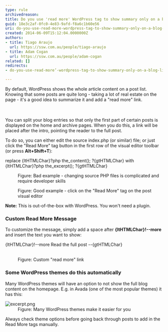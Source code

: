 ```yaml
---
type: rule
archivedreason: 
title: Do you use 'read more' WordPress tag to show summary only on a blog list?
guid: 18e3c2af-0fc0-4e83-9afd-f8a6c1b60e56
uri: do-you-use-read-more-wordpress-tag-to-show-summary-only-on-a-blog-list
created: 2014-06-09T15:12:04.0000000Z
authors:
- title: Tiago Araujo
  url: https://ssw.com.au/people/tiago-araujo
- title: Adam Cogan
  url: https://ssw.com.au/people/adam-cogan
related: []
redirects:
- do-you-use-read-more’-wordpress-tag-to-show-summary-only-on-a-blog-list

---
```



By default, WordPress shows the whole article content on a post list. Knowing that some posts are quite long - taking a lot of real estate on the page - it's a good idea to summarize it and add a &quot;read more&quot; link. <br>
<br><excerpt class='endintro'></excerpt><br>
<p>You can split your blog entries so that only the first part of certain posts is displayed on the home and archive pages. When you do this, a link will be placed after the intro, pointing the reader to the full post.</p>To do so, you can either edit the source index.php (or similar) file; or just click the &quot;Read More&quot; tag button in the first row of the visual editor toolbar (or press <strong>Alt+Shift+T</strong>)&#58;<p></p><dl class="badImage"><p class="ssw15-rteElement-CodeArea">replace {ltHTMLChar}?php the_content(); ?{gtHTMLChar} with {ltHTMLChar}?php&#160;the_excerpt();&#160;?{gtHTMLChar}</p><dd>Figure&#58; Bad example - changing source PHP files is complicated and require developer skills </dd></dl><dl class="goodImage"><dt> <img src="/PublishingImages/readmore-tag.png" alt="" /> </dt><dd>Figure&#58; Good example - click on the &quot;Read More&quot; tag on the post visual editor</dd></dl><p>
   <strong>Note&#58;</strong> This is out-of-the-box with WordPress. You won't need a plugin.</p><h3>Custom Read More Message</h3><p>To customize the message, simply add a space after <strong> {ltHTMLChar}!--more</strong> and insert the text you want to show&#58;</p><dl class="image"><dt><p class="ssw15-rteElement-CodeArea">{ltHTMLChar}!--more Read the full post --{gtHTMLChar} ​<br></p><br></dt><dd>Figure&#58; Custom &quot;read more&quot; link<br></dd></dl><h3>Some WordPress themes do this automatically</h3><p>Many WordPress themes will have an option to not show the full blog content on the homepage. E.g. in Avada (one of the most popular themes) it has this&#58;</p><dl class="goodImage"><dt> <img src="/PublishingImages/excerpt.png" alt="excerpt.png" /> </dt><dd>Figure&#58; Many WordPress themes make it easier for you</dd></dl><p></p><p>Always check theme options before going back through posts to add in the Read More tags manually.</p>


